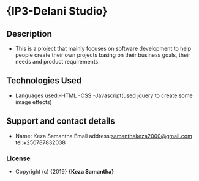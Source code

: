 # {IP3-Delani Studio}
## Description
- This is a project that mainly focuses on software development to help people create their own projects basing on their business goals, their needs and product requirements.
## Technologies Used
- Languages used:-HTML
                -CSS
                -Javascript(used jquery to create some image effects)
## Support and contact details
- Name: Keza Samantha
  Email address:samanthakeza2000@gmail.com
  tel:+250787832038
### License
- Copyright (c) {2019} **{Keza Samantha}**
  
